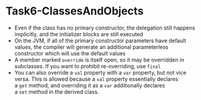 # Task6-ClassesAndObjects

- Even if the class has no primary constructor, the delegation still happens implicitly, and the initializer blocks are still executed
- On the JVM, if all of the primary constructor parameters have default values, the compiler will generate an additional parameterless constructor which will use the default values
- A member marked `override` is itself open, so it may be overridden in subclasses. If you want to prohibit re-overriding, use `final`
- You can also override a `val` property with a `var` property, but not vice versa. This is allowed because a `val` property essentially declares a `get` method, and overriding it as a `var` additionally declares a `set` method in the derived class.